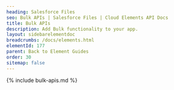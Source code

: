 ```yaml
---
heading: Salesforce Files
seo: Bulk APIs | Salesforce Files | Cloud Elements API Docs
title: Bulk APIs
description: Add Bulk functionality to your app.
layout: sidebarelementdoc
breadcrumbs: /docs/elements.html
elementId: 177
parent: Back to Element Guides
order: 30
sitemap: false
---
```


{% include bulk-apis.md %}

